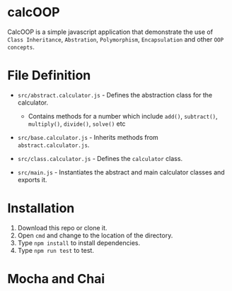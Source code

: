 # calcOOP

CalcOOP is a simple javascript application that demonstrate the use of `Class Inheritance`, `Abstration`, `Polymorphism`, `Encapsulation` and other `OOP concepts`.

# File Definition

- `src/abstract.calculator.js` - Defines the abstraction class for the calculator.
    - Contains methods for a number which include `add()`, `subtract()`, `multiply()`, `divide()`, `solve()` etc

- `src/base.calculator.js` - Inherits methods from `abstract.calculator.js`.

- `src/class.calculator.js` - Defines the `calculator` class.

- `src/main.js` - Instantiates the abstract and main calculator classes and exports it.


# Installation

1. Download this repo or clone it.
2. Open `cmd` and change to the location of the directory.
3. Type `npm install` to install dependencies.
4. Type `npm run test` to test.

# Mocha and Chai

